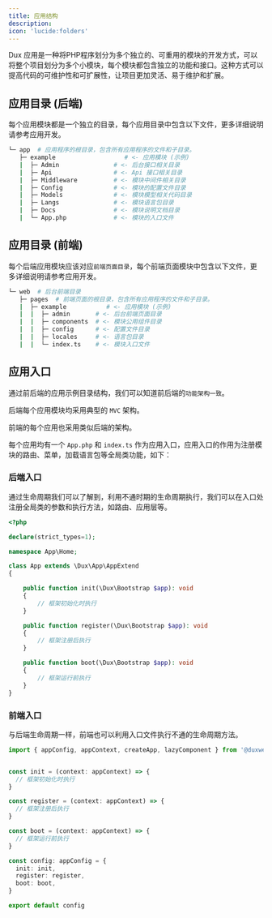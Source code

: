 ```yaml
---
title: 应用结构
description: 
icon: 'lucide:folders'
---
```



Dux 应用是一种将PHP程序划分为多个独立的、可重用的模块的开发方式，可以将整个项目划分为多个小模块，每个模块都包含独立的功能和接口。这种方式可以提高代码的可维护性和可扩展性，让项目更加灵活、易于维护和扩展。



## 应用目录 (后端)

每个应用模块都是一个独立的目录，每个应用目录中包含以下文件，更多详细说明请参考应用开发。

```bash
└─ app  # 应用程序的根目录，包含所有应用程序的文件和子目录。
   ├─ example                   # <- 应用模块 (示例)
   |  ├─ Admin               # <- 后台接口相关目录
   |  ├─ Api                 # <- Api 接口相关目录
   |  ├─ Middleware          # <- 模块中间件相关目录
   |  ├─ Config              # <- 模块的配置文件目录
   |  ├─ Models              # <- 模块模型相关代码目录
   |  ├─ Langs               # <- 模块语言包目录
   |  ├─ Docs                # <- 模块说明文档目录
   |  └─ App.php             # <- 模块的入口文件
```


## 应用目录 (前端)

每个后端应用模块应该对应`前端页面目录`，每个前端页面模块中包含以下文件，更多详细说明请参考应用开发。

```bash
└─ web  # 后台前端目录
   ├─ pages  # 前端页面的根目录，包含所有应用程序的文件和子目录。
   |  ├─ example           # <- 应用模块 (示例)
   |  |  ├─ admin       # <- 后台前端页面目录
   |  |  ├─ components  # <- 模块公用组件目录
   |  |  ├─ config      # <- 配置文件目录
   |  |  ├─ locales     # <- 语言包目录
   |  |  └─ index.ts    # <- 模块入口文件
```


## 应用入口

通过前后端的应用示例目录结构，我们可以知道前后端的`功能架构一致`。

后端每个应用模块均采用典型的 `MVC` 架构。

前端的每个应用也采用类似后端的架构。

每个应用均有一个 `App.php` 和 `index.ts` 作为应用入口，应用入口的作用为注册模块的路由、菜单，加载语言包等全局类功能，如下：

### 后端入口

通过生命周期我们可以了解到，利用不通时期的生命周期执行，我们可以在入口处注册全局类的参数和执行方法，如路由、应用层等。

```php
<?php

declare(strict_types=1);

namespace App\Home;

class App extends \Dux\App\AppExtend
{

    public function init(\Dux\Bootstrap $app): void
    {
        // 框架初始化时执行
    }

    public function register(\Dux\Bootstrap $app): void
    {
        // 框架注册后执行
    }

    public function boot(\Dux\Bootstrap $app): void
    {
        // 框架运行前执行
    }
}


```

### 前端入口

与后端生命周期一样，前端也可以利用入口文件执行不通的生命周期方法。

```typescript
import { appConfig, appContext, createApp, lazyComponent } from '@duxweb/dux-refine'


const init = (context: appContext) => {
  // 框架初始化时执行
}

const register = (context: appContext) => {
  // 框架注册后执行
}

const boot = (context: appContext) => {
  // 框架运行前执行
}

const config: appConfig = {
  init: init,
  register: register,
  boot: boot,
}

export default config
```